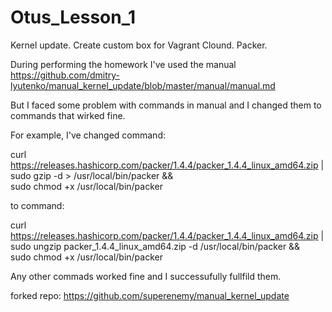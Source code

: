 # Otus_Lesson_1
Kernel update. Create custom box for Vagrant Clound. Packer.

During performing the homework I've used the manual https://github.com/dmitry-lyutenko/manual_kernel_update/blob/master/manual/manual.md

But I faced some problem with commands in manual and I changed them to commands that wirked fine.

For example, I've changed command:

  curl https://releases.hashicorp.com/packer/1.4.4/packer_1.4.4_linux_amd64.zip | \
  sudo gzip -d > /usr/local/bin/packer && \
  sudo chmod +x /usr/local/bin/packer

to command:

  curl https://releases.hashicorp.com/packer/1.4.4/packer_1.4.4_linux_amd64.zip | \
  sudo ungzip packer_1.4.4_linux_amd64.zip -d /usr/local/bin/packer && \
  sudo chmod +x /usr/local/bin/packer

Any other commads worked fine and I successufully fullfild them.

forked repo: https://github.com/superenemy/manual_kernel_update
